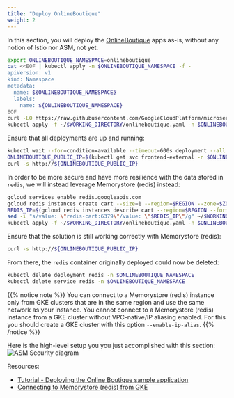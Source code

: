```yaml
---
title: "Deploy OnlineBoutique"
weight: 2
---
```

In this section, you will deploy the [OnlineBoutique](https://github.com/GoogleCloudPlatform/microservices-demo) apps as-is, without any notion of Istio nor ASM, not yet.

```Bash
export ONLINEBOUTIQUE_NAMESPACE=onlineboutique
cat <<EOF | kubectl apply -n $ONLINEBOUTIQUE_NAMESPACE -f -
apiVersion: v1
kind: Namespace
metadata:
  name: ${ONLINEBOUTIQUE_NAMESPACE}
  labels:
    name: ${ONLINEBOUTIQUE_NAMESPACE}
EOF
curl -LO https://raw.githubusercontent.com/GoogleCloudPlatform/microservices-demo/master/release/kubernetes-manifests.yaml > ~/$WORKING_DIRECTORY/onlineboutique.yaml
kubectl apply -f ~/$WORKING_DIRECTORY/onlineboutique.yaml -n $ONLINEBOUTIQUE_NAMESPACE
```

Ensure that all deployments are up and running:
```Bash
kubectl wait --for=condition=available --timeout=600s deployment --all -n $ONLINEBOUTIQUE_NAMESPACE
ONLINEBOUTIQUE_PUBLIC_IP=$(kubectl get svc frontend-external -n $ONLINEBOUTIQUE_NAMESPACE -o jsonpath="{.status.loadBalancer.ingress[*].ip}")
curl -s http://${ONLINEBOUTIQUE_PUBLIC_IP}
```

In order to be more secure and have more resilience with the data stored in `redis`, we will instead leverage Memorystore (redis) instead:
```Bash
gcloud services enable redis.googleapis.com
gcloud redis instances create cart --size=1 --region=$REGION --zone=$ZONE --redis-version=redis_6_X
REDIS_IP=$(gcloud redis instances describe cart --region=$REGION --format='get(host)')
sed -i "s/value: \"redis-cart:6379\"/value: \"$REDIS_IP\"/g" ~/$WORKING_DIRECTORY/onlineboutique.yaml
kubectl apply -f ~/$WORKING_DIRECTORY/onlineboutique.yaml -n $ONLINEBOUTIQUE_NAMESPACE
```

Ensure that the solution is still working correctly with Memorystore (redis):
```Bash
curl -s http://${ONLINEBOUTIQUE_PUBLIC_IP}
```

From there, the `redis` container originally deployed could now be deleted:
```Bash
kubectl delete deployment redis -n $ONLINEBOUTIQUE_NAMESPACE
kubectl delete service redis -n $ONLINEBOUTIQUE_NAMESPACE
```
{{% notice note %}}
You can connect to a Memorystore (redis) instance only from GKE clusters that are in the same region and use the same network as your instance. You cannot connect to a Memorystore (redis) instance from a GKE cluster without VPC-native/IP aliasing enabled. For this you should create a GKE cluster with this option `--enable-ip-alias`.
{{% /notice %}}

Here is the high-level setup you you just accomplished with this section:
![ASM Security diagram](/images/onlineboutique-initial.png)

Resources:
- [Tutorial - Deploying the Online Boutique sample application](https://cloud.google.com/service-mesh/docs/onlineboutique-install-kpt)
- [Connecting to Memorystore (redis) from GKE](https://cloud.google.com/memorystore/docs/redis/connect-redis-instance-gke)